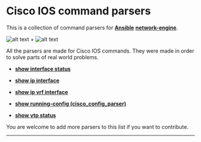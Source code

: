 # Cisco IOS command parsers

This is a collection of command parsers for [__Ansible__](https://www.ansible.com/) [__network-engine__](https://github.com/ansible-network/network-engine).

![alt text](https://www.ansible.com/hubfs/Images/logos/Logo-Red_Hat-Ansible-A-Reverse-SVG.svg "Ansible") + ![alt text](https://upload.wikimedia.org/wikipedia/commons/thumb/0/08/Cisco_logo_blue_2016.svg/110px-Cisco_logo_blue_2016.svg.png "Cisco")

All the parsers are made for Cisco IOS commands.
They were made in order to solve parts of real world problems.




* [__show interface status__](https://github.com/joubbi/command_parser_show_interfaces_status)

* [__show ip interface__](https://github.com/joubbi/command_parser_show_ip_interface)

* [__show ip vrf interface__](https://github.com/joubbi/command_parser_show_ip_vrf_interface)

* [__show running-config (cisco_config_parser)__](https://github.com/kvernNC/cisco_config_parser)

* [__show vtp status__](https://github.com/joubbi/command_parser_show_vtp_status)



You are welcome to add more parsers to this list if you want to contribute.

___
